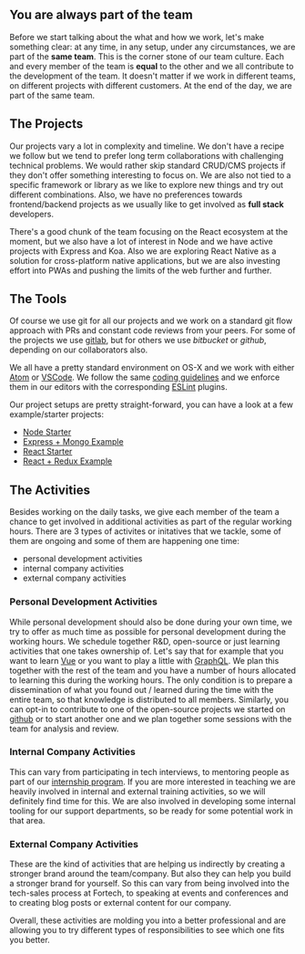 ## You are always part of the team
Before we start talking about the what and how we work, let's make something clear: at any time, in any setup, under any circumstances, we are part of the **same team**. This is the corner stone of our team culture. Each and every member of the team is **equal** to the other and we all contribute to the development of the team. It doesn't matter if we work in different teams, on different projects with different customers. At the end of the day, we are part of the same team.

## The Projects
Our projects vary a lot in complexity and timeline. We don't have a recipe we follow but we tend to prefer long term collaborations with challenging technical problems. We would rather skip standard CRUD/CMS projects if they don't offer something interesting to focus on. We are also not tied to a specific framework or library as we like to explore new things and try out different combinations. Also, we have no preferences towards frontend/backend projects as we usually like to get involved as **full stack** developers. 

There's a good chunk of the team focusing on the React ecosystem at the moment, but we also have a lot of interest in Node and we have active projects with Express and Koa. Also we are exploring React Native as a solution for cross-platform native applications, but we are also investing effort into PWAs and pushing the limits of the web further and further.

## The Tools
Of course we use git for all our projects and we work on a standard git flow approach with PRs and constant code reviews from your peers. For some of the projects we use [gitlab](https://about.gitlab.com/), but for others we use *bitbucket* or *github*, depending on our collaborators also.

We all have a pretty standard environment on OS-X and we work with either [Atom](https://atom.io/) or [VSCode](https://code.visualstudio.com/). We follow the same [coding guidelines](https://github.com/FortechRomania/js-team-showcase/blob/master/coding-guidelines.md) and we enforce them in our editors with the corresponding [ESLint](http://eslint.org/) plugins.

Our project setups are pretty straight-forward, you can have a look at a few example/starter projects:
* [Node Starter](https://github.com/FortechRomania/node-starter)
* [Express + Mongo Example](https://github.com/FortechRomania/express-mongo-example-project)
* [React Starter](https://github.com/FortechRomania/react-starter-kit)
* [React + Redux Example](https://github.com/FortechRomania/react-redux-complete-example)

## The Activities
Besides working on the daily tasks, we give each member of the team a chance to get involved in additional activities as part of the regular working hours. There are 3 types of activites or initatives that we tackle, some of them are ongoing and some of them are happening one time:
* personal development activities
* internal company activities
* external company activities

### Personal Development Activities
While personal development should also be done during your own time, we try to offer as much time as possible for personal development during the working hours. We schedule together R&D, open-source or just learning activities that one takes ownership of. Let's say that for example that you want to learn [Vue](https://vuejs.org/) or you want to play a little with [GraphQL](http://graphql.org/). We plan this together with the rest of the team and you have a number of hours allocated to learning this during the working hours. The only condition is to prepare a dissemination of what you found out / learned during the time with the entire team, so that knowledge is distributed to all members. Similarly, you can opt-in to contribute to one of the open-source projects we started on [github](https://github.com/FortechRomania) or to start another one and we plan together some sessions with the team for analysis and review.

### Internal Company Activities
This can vary from participating in tech interviews, to mentoring people as part of our [internship program](https://github.com/FortechRomania/js-team-showcase/blob/master/internship-process.md). If you are more interested in teaching we are heavily involved in internal and external training activities, so we will definitely find time for this. We are also involved in developing some internal tooling for our support departments, so be ready for some potential work in that area.

### External Company Activities
These are the kind of activities that are helping us indirectly by creating a stronger brand around the team/company. But also they can help you build a stronger brand for yourself. So this can vary from being involved into the tech-sales process at Fortech, to speaking at events and conferences and to creating blog posts or external content for our company.

Overall, these activities are molding you into a better professional and are allowing you to try different types of responsibilities to see which one fits you better.

